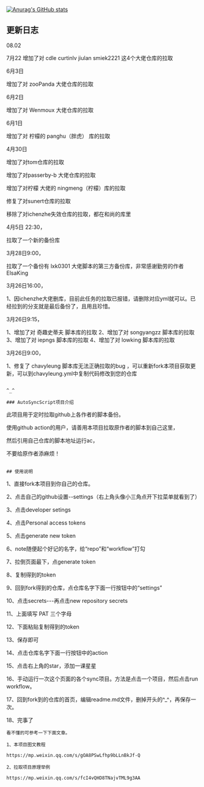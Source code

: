 

[![Anurag's GitHub stats](https://github-readme-stats.vercel.app/api?username=sngxpro)](https://github.com/anuraghazra/github-readme-stats)

## 更新日志

08.02


7月22
增加了对 cdle curtinlv jiulan smiek2221 这4个大佬仓库的拉取

6月3日

增加了对 zooPanda 大佬仓库的拉取


6月2日

增加了对 Wenmoux 大佬仓库的拉取



6月1日

增加了对 柠檬的 panghu（胖虎） 库的拉取


4月30日

增加了对tom仓库的拉取

增加了对passerby-b 大佬仓库的拉取

增加了对柠檬 大佬的 ningmeng（柠檬）库的拉取

修复了对sunert仓库的拉取

移除了对ichenzhe失效仓库的拉取，都在和尚的库里


4月5日 22:30，

拉取了一个新的备份库

3月28日9:00，

拉取了一个备份有 lxk0301 大佬脚本的第三方备份库，非常感谢勤劳的作者ElsaKing

3月26日16:00，

1、因ichenzhe大佬删库，目前此任务的拉取已报错，请删除对应yml就可以。已经拉到的分支就是最后备份了，且用且珍惜。

3月26日9:15，

1、增加了对 奇趣史蒂夫 脚本库的拉取
2、增加了对 songyangzz 脚本库的拉取
3、增加了对 iepngs 脚本库的拉取
4、增加了对 lowking 脚本库的拉取

3月26日9:00，

1、修复了 chavyleung 脚本库无法正确拉取的bug ，可以重新fork本项目获取更新，可以到chavyleung.yml中复制代码修改到您的仓库

```

^_^

### AutoSyncScript项目介绍
```
此项目用于定时拉取github上各作者的脚本备份。

使用github action的用户，请善用本项目拉取原作者的脚本到自己这里，

然后引用自己仓库的脚本地址运行ac，

不要给原作者添麻烦！
```

## 使用说明
```
1、直接fork本项目到你自己的仓库。

2、点击自己的github设置--settings（右上角头像小三角点开下拉菜单就看到了）

3、点击developer setings

4、点击Personal access tokens

5、点击generate new token

6、note随便起个好记的名字，给“repo”和“workflow”打勾

7、拉倒页面最下，点generate token

8、复制得到的token

9、回到fork得到的仓库，点仓库名字下面一行按钮中的“settings”

10、点击secrets---再点击new repository secrets

11、上面填写 PAT 三个字母

12、下面粘贴复制得到的token

13、保存即可

14、点击仓库名字下面一行按钮中的action

15、点击右上角的star，添加一课星星

16、手动运行一次这个页面的各个sync项目。方法是点击一个项目，然后点击run workflow。

17、回到fork到的仓库的首页，编辑readme.md文件，删掉开头的^_^，再保存一次。

18、完事了

```
看不懂的可参考一下下面文章。

1、本项目图文教程

https://mp.weixin.qq.com/s/gOA8PSwLfhp9bLLnBkJf-Q

2、拉取项目原理举例

https://mp.weixin.qq.com/s/fcI4vQHD8TNajvTML9g3AA
